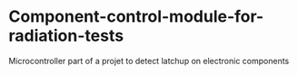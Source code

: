 # Component-control-module-for-radiation-tests
Microcontroller part of a projet to detect latchup on electronic components
